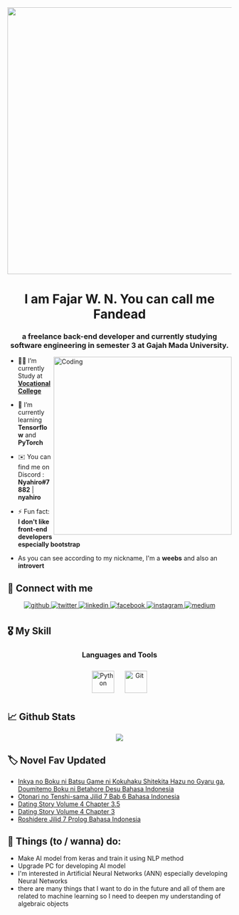 <!-- ![MasterHead](https://ih1.redbubble.net/image.2040176497.4830/st,small,507x507-pad,600x600,f8f8f8.jpg) -->
<div align="center">
<img src="https://ih1.redbubble.net/image.2040176497.4830/st,small,507x507-pad,600x600,f8f8f8.jpg" align="center" height="600" width="600"/>
</div> 

<h1 align="center">I am Fajar W. N. You can call me Fandead</h1>
<h3 align="center"> a freelance back-end developer and currently studying software engineering in semester 3 at Gajah Mada University.</h3>
<img align="right" alt="Coding" width="400" src="https://i.pinimg.com/564x/27/2b/e1/272be1e6214b8fd3d9b93203f1fbf851.jpg">


- 👨‍💻 I’m currently Study at **[Vocational College](https://sv.ugm.ac.id/)**
  
- 🌱 I’m currently learning **Tensorflow** and **PyTorch**
  
- ✉️ You can find me on Discord : **Nyahiro#7882** | **nyahiro**
  
- ⚡ Fun fact: **I don't like front-end developers especially bootstrap**

- As you can see according to my nickname, I'm a **weebs** and also an **introvert**



## 🔗 Connect with me  
<div align="center">
<a href="https://github.com/nggakbisacoding" target="_blank">
<img src=https://img.shields.io/badge/github-%2324292e.svg?&style=for-the-badge&logo=github&logoColor=white alt=github style="margin-bottom: 5px;" />
</a>
<a href="https://twitter.com/rikuxyui" target="_blank">
<img src=https://img.shields.io/badge/twitter-%2300acee.svg?&style=for-the-badge&logo=twitter&logoColor=white alt=twitter style="margin-bottom: 5px;" />
</a>
<a href="https://linkedin.com/in/fandead1999/" target="_blank">
<img src=https://img.shields.io/badge/linkedin-%231E77B5.svg?&style=for-the-badge&logo=linkedin&logoColor=white alt=linkedin style="margin-bottom: 5px;" />
</a>
<a href="https://www.facebook.com/Kako.no.noroi/" target="_blank">
<img src=https://img.shields.io/badge/facebook-%232E87FB.svg?&style=for-the-badge&logo=facebook&logoColor=white alt=facebook style="margin-bottom: 5px;" />
</a>
<a href="https://instagram.com/nod_nor/" target="_blank">
<img src=https://img.shields.io/badge/instagram-%23000000.svg?&style=for-the-badge&logo=instagram&logoColor=white alt=instagram style="margin-bottom: 5px;" />
</a>
<a href="https://medium.com/@fandead" target="_blank">
<img src=https://img.shields.io/badge/medium-%23292929.svg?&style=for-the-badge&logo=medium&logoColor=white alt=medium style="margin-bottom: 5px;" />
</a>  
</div>  


## 🎖️ My Skill


<h3 align="center">Languages and Tools</h3>
<div align="center">   
<a href="https://www.python.org/" target="_blank"><img style="margin: 10px" src="https://profilinator.rishav.dev/skills-assets/python-original.svg" alt="Python" height="50" /></a>  
<a href="https://github.com/" target="_blank"><img style="margin: 10px" src="https://profilinator.rishav.dev/skills-assets/git-scm-icon.svg" alt="Git" height="50" /></a>  
</div>


## 📈 Github Stats  
<div align="center"><img src="https://github-readme-stats.vercel.app/api/top-langs/?username=nggakbisacoding&hide_border=true&layout=compact" align="center" /></div>  

## 🏷 Novel Fav Updated
<!-- BLOG-POST-LIST:START -->
- [Inkya no Boku ni Batsu Game ni Kokuhaku Shitekita Hazu no Gyaru ga, Doumitemo Boku ni Betahore Desu Bahasa Indonesia](https://www.ruenovel.com/2023/09/inkya-no-boku-ni-batsu-game-ni-kokuhaku.html)
- [Otonari no Tenshi-sama Jilid 7 Bab 6 Bahasa Indonesia](https://zerokaito.blogspot.com/2023/09/otonari-no-tenshi-sama-jilid-7-bab-6.html)
- [Dating Story Volume 4 Chapter 3.5](https://zerokaito.blogspot.com/2023/09/dating-story-volume-4-chapter-35.html)
- [Dating Story Volume 4 Chapter 3](https://zerokaito.blogspot.com/2023/09/dating-story-volume-4-chapter-3.html)
- [Roshidere Jilid 7 Prolog Bahasa Indonesia](https://zerokaito.blogspot.com/2023/09/roshidere-jilid-7-prolog-bahasa.html)
<!-- BLOG-POST-LIST:END -->

## 📃 Things (to / wanna) do: 
- Make AI model from keras and train it using NLP method
- Upgrade PC for developing AI model
- I'm interested in Artificial Neural Networks (ANN) especially developing Neural Networks
- there are many things that I want to do in the future and all of them are related to machine learning so I need to deepen my understanding of algebraic objects
